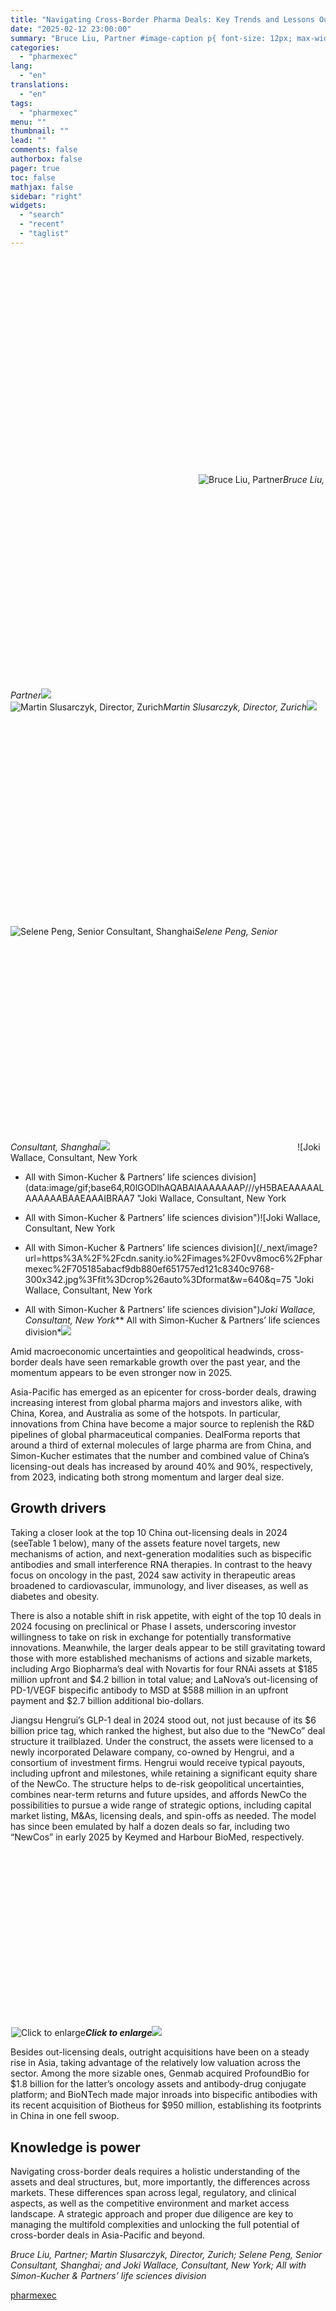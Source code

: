 ```yaml
---
title: "Navigating Cross-Border Pharma Deals: Key Trends and Lessons Out of China"
date: "2025-02-12 23:00:00"
summary: "Bruce Liu, Partner #image-caption p{ font-size: 12px; max-width: 525px; margin: 0 auto; text-align: center; } Martin Slusarczyk, Director, Zurich #image-caption p{ font-size: 12px; max-width: 525px; margin: 0 auto; text-align: center; } Selene Peng, Senior Consultant, Shanghai #image-caption p{ font-size: 12px; max-width: 525px; margin: 0 auto; text-align: center; } Joki Wallace,..."
categories:
  - "pharmexec"
lang:
  - "en"
translations:
  - "en"
tags:
  - "pharmexec"
menu: ""
thumbnail: ""
lead: ""
comments: false
authorbox: false
pager: true
toc: false
mathjax: false
sidebar: "right"
widgets:
  - "search"
  - "recent"
  - "taglist"
---
```


![](data:image/svg+xml,%3csvg%20xmlns=%27http://www.w3.org/2000/svg%27%20version=%271.1%27%20width=%27300%27%20height=%27362%27/%3e)![Bruce Liu, Partner](data:image/gif;base64,R0lGODlhAQABAIAAAAAAAP///yH5BAEAAAAALAAAAAABAAEAAAIBRAA7 "Bruce Liu, Partner")![Bruce Liu, Partner](/_next/image?url=https%3A%2F%2Fcdn.sanity.io%2Fimages%2F0vv8moc6%2Fpharmexec%2F274410a99d68db89c696d93e2ee3b3ddf7ab18ae-300x362.png%3Ffit%3Dcrop%26auto%3Dformat&w=640&q=75 "Bruce Liu, Partner")*Bruce Liu, Partner*![](https://cdn.sanity.io/images/0vv8moc6/pharmexec/274410a99d68db89c696d93e2ee3b3ddf7ab18ae-300x362.png?fit=crop&auto=format)![](data:image/svg+xml,%3csvg%20xmlns=%27http://www.w3.org/2000/svg%27%20version=%271.1%27%20width=%27300%27%20height=%27342%27/%3e)![Martin Slusarczyk, Director, Zurich](data:image/gif;base64,R0lGODlhAQABAIAAAAAAAP///yH5BAEAAAAALAAAAAABAAEAAAIBRAA7 "Martin Slusarczyk, Director, Zurich")![Martin Slusarczyk, Director, Zurich](/_next/image?url=https%3A%2F%2Fcdn.sanity.io%2Fimages%2F0vv8moc6%2Fpharmexec%2F900dfde987cd3fbaad3e32b56c17ca7cebfbf9bf-300x342.jpg%3Ffit%3Dcrop%26auto%3Dformat&w=640&q=75 "Martin Slusarczyk, Director, Zurich")*Martin Slusarczyk, Director, Zurich*![](https://cdn.sanity.io/images/0vv8moc6/pharmexec/900dfde987cd3fbaad3e32b56c17ca7cebfbf9bf-300x342.jpg?fit=crop&auto=format)![](data:image/svg+xml,%3csvg%20xmlns=%27http://www.w3.org/2000/svg%27%20version=%271.1%27%20width=%27300%27%20height=%27342%27/%3e)![Selene Peng, Senior Consultant, Shanghai](data:image/gif;base64,R0lGODlhAQABAIAAAAAAAP///yH5BAEAAAAALAAAAAABAAEAAAIBRAA7 "Selene Peng, Senior Consultant, Shanghai")![Selene Peng, Senior Consultant, Shanghai](/_next/image?url=https%3A%2F%2Fcdn.sanity.io%2Fimages%2F0vv8moc6%2Fpharmexec%2F095145b62709e12939971775eeb89c924933fc02-300x342.jpg%3Ffit%3Dcrop%26auto%3Dformat&w=640&q=75 "Selene Peng, Senior Consultant, Shanghai")*Selene Peng, Senior Consultant, Shanghai*![](https://cdn.sanity.io/images/0vv8moc6/pharmexec/095145b62709e12939971775eeb89c924933fc02-300x342.jpg?fit=crop&auto=format)![](data:image/svg+xml,%3csvg%20xmlns=%27http://www.w3.org/2000/svg%27%20version=%271.1%27%20width=%27300%27%20height=%27342%27/%3e)![Joki Wallace, Consultant, New York

* All with Simon-Kucher & Partners’ life sciences division](data:image/gif;base64,R0lGODlhAQABAIAAAAAAAP///yH5BAEAAAAALAAAAAABAAEAAAIBRAA7 "Joki Wallace, Consultant, New York

* All with Simon-Kucher & Partners’ life sciences division")![Joki Wallace, Consultant, New York

* All with Simon-Kucher & Partners’ life sciences division](/_next/image?url=https%3A%2F%2Fcdn.sanity.io%2Fimages%2F0vv8moc6%2Fpharmexec%2F705185abacf9db880ef651757ed121c8340c9768-300x342.jpg%3Ffit%3Dcrop%26auto%3Dformat&w=640&q=75 "Joki Wallace, Consultant, New York

* All with Simon-Kucher & Partners’ life sciences division")*Joki Wallace, Consultant, New York**\* All with Simon-Kucher & Partners’ life sciences division*![](https://cdn.sanity.io/images/0vv8moc6/pharmexec/705185abacf9db880ef651757ed121c8340c9768-300x342.jpg?fit=crop&auto=format)

Amid macroeconomic uncertainties and geopolitical headwinds, cross-border deals have seen remarkable growth over the past year, and the momentum appears to be even stronger now in 2025.

Asia-Pacific has emerged as an epicenter for cross-border deals, drawing increasing interest from global pharma majors and investors alike, with China, Korea, and Australia as some of the hotspots. In particular, innovations from China have become a major source to replenish the R&D pipelines of global pharmaceutical companies. DealForma reports that around a third of external molecules of large pharma are from China, and Simon-Kucher estimates that the number and combined value of China’s licensing-out deals has increased by around 40% and 90%, respectively, from 2023, indicating both strong momentum and larger deal size.

**Growth drivers**
------------------

Taking a closer look at the top 10 China out-licensing deals in 2024 (seeTable 1 below), many of the assets feature novel targets, new mechanisms of action, and next-generation modalities such as bispecific antibodies and small interference RNA therapies. In contrast to the heavy focus on oncology in the past, 2024 saw activity in therapeutic areas broadened to cardiovascular, immunology, and liver diseases, as well as diabetes and obesity.

There is also a notable shift in risk appetite, with eight of the top 10 deals in 2024 focusing on preclinical or Phase I assets, underscoring investor willingness to take on risk in exchange for potentially transformative innovations. Meanwhile, the larger deals appear to be still gravitating toward those with more established mechanisms of actions and sizable markets, including Argo Biopharma’s deal with Novartis for four RNAi assets at $185 million upfront and $4.2 billion in total value; and LaNova’s out-licensing of PD-1/VEGF bispecific antibody to MSD at $588 million in an upfront payment and $2.7 billion additional bio-dollars.

Jiangsu Hengrui’s GLP-1 deal in 2024 stood out, not just because of its $6 billion price tag, which ranked the highest, but also due to the “NewCo” deal structure it trailblazed. Under the construct, the assets were licensed to a newly incorporated Delaware company, co-owned by Hengrui, and a consortium of investment firms. Hengrui would receive typical payouts, including upfront and milestones, while retaining a significant equity share of the NewCo. The structure helps to de-risk geopolitical uncertainties, combines near-term returns and future upsides, and affords NewCo the possibilities to pursue a wide range of strategic options, including capital market listing, M&As, licensing deals, and spin-offs as needed. The model has since been emulated by half a dozen deals so far, including two “NewCos” in early 2025 by Keymed and Harbour BioMed, respectively.

![](data:image/svg+xml,%3csvg%20xmlns=%27http://www.w3.org/2000/svg%27%20version=%271.1%27%20width=%27833%27%20height=%27464%27/%3e)![Click to enlarge](data:image/gif;base64,R0lGODlhAQABAIAAAAAAAP///yH5BAEAAAAALAAAAAABAAEAAAIBRAA7 "Click to enlarge")![Click to enlarge](/_next/image?url=https%3A%2F%2Fcdn.sanity.io%2Fimages%2F0vv8moc6%2Fpharmexec%2F451b16a15374ead4bbb6f5798f71f09d53f31ab9-833x464.png%3Ffit%3Dcrop%26auto%3Dformat&w=1920&q=75 "Click to enlarge")***Click to enlarge***![](https://cdn.sanity.io/images/0vv8moc6/pharmexec/451b16a15374ead4bbb6f5798f71f09d53f31ab9-833x464.png?fit=crop&auto=format)

Besides out-licensing deals, outright acquisitions have been on a steady rise in Asia, taking advantage of the relatively low valuation across the sector. Among the more sizable ones, Genmab acquired ProfoundBio for $1.8 billion for the latter’s oncology assets and antibody-drug conjugate platform; and BioNTech made major inroads into bispecific antibodies with its recent acquisition of Biotheus for $950 million, establishing its footprints in China in one fell swoop.

**Knowledge is power**
----------------------

Navigating cross-border deals requires a holistic understanding of the assets and deal structures, but, more importantly, the differences across markets. These differences span across legal, regulatory, and clinical aspects, as well as the competitive environment and market access landscape. A strategic approach and proper due diligence are key to managing the multifold complexities and unlocking the full potential of cross-border deals in Asia-Pacific and beyond.

*Bruce Liu, Partner; Martin Slusarczyk, Director, Zurich; Selene Peng, Senior Consultant, Shanghai; and Joki Wallace, Consultant, New York; All with Simon-Kucher & Partners’ life sciences division*

[pharmexec](https://www.pharmexec.com/view/navigating-cross-border-pharma-deals-key-trends-and-lessons-out-of-china)
